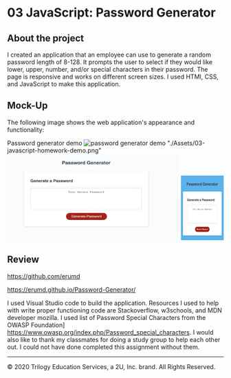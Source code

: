# 03 JavaScript: Password Generator

## About the project 
I created an application that an employee can use to generate a random password length of 8-128. It prompts the user to select if they would like lower, upper, number, and/or special characters in their password. The page is responsive and works on different screen sizes. I used HTMl, CSS, and JavaScript to make this application.


## Mock-Up

The following image shows the web application's appearance and functionality:

Password generator demo
<img src= "./03-javascript-homework-demo.png" alt='password generator demo' width="150" height="150">
"./Assets/03-javascript-homework-demo.png"
<img src= "images/passgen.jpg" alt= "webpage view" width= "400" height="200">
<img src = "images/passgen2.jpg" alt= "webpage view" width= "100" height="150"> 



## Review

<a href="https://github.com/erumd"> https://github.com/erumd</a>

<a href='https://erumd.github.io/Password-Generator/'> https://erumd.github.io/Password-Generator/ </a>



I used Visual Studio code to build the application. Resources I used to help with write proper functioning code are Stackoverflow, w3schools, and MDN developer mozilla. I used list of Password Special Characters from the OWASP Foundation] https://www.owasp.org/index.php/Password_special_characters. I would also like to thank my classmates for doing a study group to help each other out. I could not have done completed this assignment without them. 


- - -
© 2020 Trilogy Education Services, a 2U, Inc. brand. All Rights Reserved.
